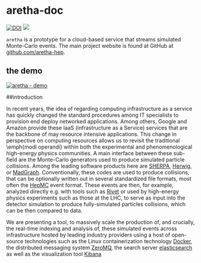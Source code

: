 # aretha-doc

[![DOI](https://zenodo.org/badge/12463/aretha-hep/aretha-doc.svg)](https://zenodo.org/badge/latestdoi/12463/aretha-hep/aretha-doc)
[![](https://badge.imagelayers.io/lukasheinrich/mprtect:latest.svg)](https://imagelayers.io/?images=lukasheinrich/mprtect:latest 'Get your own badge on imagelayers.io')

`aretha` is a prototype for a cloud-based service that streams simulated Monte-Carlo events. The main project website is found at GitHub at [github.com/aretha-hep](https://github.com/aretha-hep).

## the demo

[![aretha - demo](http://i.giphy.com/74FJ97GxqeHCg.gif)](http://www.youtube.com/watch?v=S5SkTXhdCng)


##introduction

In recent years, the idea of regarding computing infrastructure as a service has quickly changed the standard procedures among IT specialists to provision end deploy networked applications. Among others, Google and Amazon provide these IaaS (infrastructure as a Service) services that are the backbone of may resource intensive applications. This change in perspective on computing resources allows us to revisit the traditional \emph{modi operandi} within both the experimental and phenomenological high-energy physics communities. A main interface between these sub-field are the Monte-Carlo generators used to produce simulated particle collisions. Among the leading software products here are [SHERPA](https://sherpa.hepforge.org/trac/wiki/SherpaDownloads/Sherpa-2.2.0), [Herwig](https://herwig.hepforge.org), or [MadGraph](http://madgraph.hep.uiuc.edu/). Conventionally, these codes are used to produce collisions, that can be optionally written out in several standardized file formats, most often the [HepMC](http://lcgapp.cern.ch/project/simu/HepMC/) event format. These events are then, for example,  analyzed directly e.g. with tools such as [Rivet](http://rivet.hepforge.org) or used by high-energy physics experiments such as those at the LHC, to serve as input into the detector simulation to produce fully-simulated particles collisions, which can be then compared to data.

We are presenting a tool, to massively  scale the production of, and crucially, the real-time indexing and analysis of, these simulated events across infrastructure hosted by leading industry providers using a host of open-source technologies such as the Linux containerization technology [Docker](https://www.docker.com/), the distributed messaging system [ZeroMQ](http://zeromq.org/), the search server [elasticsearch](https://www.elastic.co/) as well as the visualization tool [Kibana](https://www.elastic.co/products/kibana)


